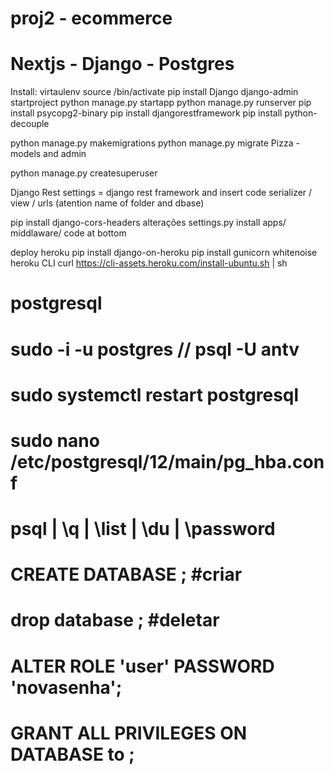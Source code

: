 # proj2 - ecommerce 
# Nextjs - Django - Postgres

Install:
virtaulenv <name> 
source <name>/bin/activate
pip install Django
django-admin startproject <name>
python manage.py startapp <name>
python manage.py runserver
pip install psycopg2-binary
pip install djangorestframework
pip install python-decouple

python manage.py makemigrations
python manage.py migrate
Pizza - models and admin

python manage.py createsuperuser


Django Rest 
settings = django rest framework and insert code
serializer / view / urls (atention name of folder and dbase)

pip install django-cors-headers
alterações settings.py install apps/ middlaware/ code at bottom

deploy heroku
pip install django-on-heroku
pip install gunicorn whitenoise
heroku CLI
curl https://cli-assets.heroku.com/install-ubuntu.sh | sh


# postgresql
# sudo -i -u postgres // psql -U antv
# sudo systemctl restart postgresql
# sudo nano /etc/postgresql/12/main/pg_hba.conf
# psql | \q | \list | \du | \password
# CREATE DATABASE <name>; #criar
# drop database <name>; #deletar
# ALTER ROLE 'user' PASSWORD 'novasenha';
# GRANT ALL PRIVILEGES ON DATABASE <data> to <user>;
